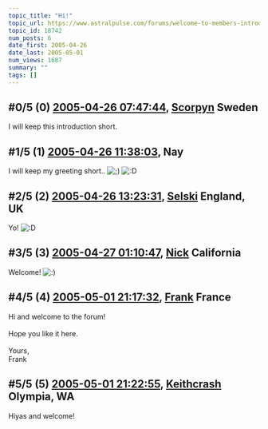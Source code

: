 ```yaml
---
topic_title: "Hi!"
topic_url: https://www.astralpulse.com/forums/welcome-to-members-introductions!/hi%21-18742
topic_id: 18742
num_posts: 6
date_first: 2005-04-26
date_last: 2005-05-01
num_views: 1687
summary: ""
tags: []
---
```


## \#0/5 (0) [2005-04-26 07:47:44](https://www.astralpulse.com/forums/index.php?msg=161865), [Scorpyn](https://www.astralpulse.com/forums/profile/?u=8875) Sweden ##
<section>
I will keep this introduction short.
</section>

## \#1/5 (1) [2005-04-26 11:38:03](https://www.astralpulse.com/forums/index.php?msg=161886), Nay  ##
<section>
I will keep my greeting short..
<img alt=";)" class="smiley" src="https://www.astralpulse.com/forums/Smileys/fugue/wink.png" title="Wink"/>
<img alt=":D" class="smiley" src="https://www.astralpulse.com/forums/Smileys/fugue/cheesy.png" title="Cheesy"/>
</section>

## \#2/5 (2) [2005-04-26 13:23:31](https://www.astralpulse.com/forums/index.php?msg=161898), [Selski](https://www.astralpulse.com/forums/profile/?u=6012) England, UK ##
<section>
Yo!
<img alt=":D" class="smiley" src="https://www.astralpulse.com/forums/Smileys/fugue/cheesy.png" title="Cheesy"/>
</section>

## \#3/5 (3) [2005-04-27 01:10:47](https://www.astralpulse.com/forums/index.php?msg=161988), [Nick](https://www.astralpulse.com/forums/profile/?u=2080) California ##
<section>
Welcome!
<img alt=":)" class="smiley" src="https://www.astralpulse.com/forums/Smileys/fugue/smiley.png" title="Smiley"/>
</section>

## \#4/5 (4) [2005-05-01 21:17:32](https://www.astralpulse.com/forums/index.php?msg=162720), [Frank](https://www.astralpulse.com/forums/profile/?u=359) France ##
<section>
Hi and welcome to the forum!
<br>
<br>
Hope you like it here.
<br>
<br>
Yours,
<br>
Frank
</section>

## \#5/5 (5) [2005-05-01 21:22:55](https://www.astralpulse.com/forums/index.php?msg=162730), [Keithcrash](https://www.astralpulse.com/forums/profile/?u=8956) Olympia, WA ##
<section>
Hiyas and welcome!
</section>